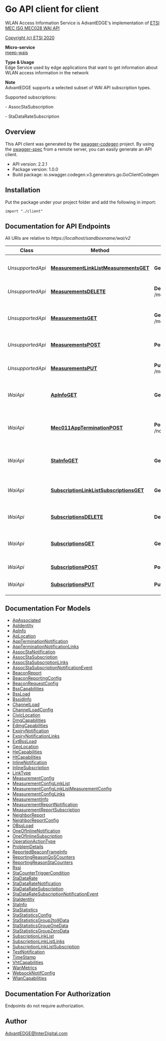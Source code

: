 # Go API client for client

WLAN Access Information Service is AdvantEDGE's implementation of [ETSI MEC ISG MEC028 WAI API](http://www.etsi.org/deliver/etsi_gs/MEC/001_099/028/02.02.01_60/gs_MEC028v020201p.pdf) <p>[Copyright (c) ETSI 2020](https://forge.etsi.org/etsi-forge-copyright-notice.txt) <p>**Micro-service**<br>[meep-wais](https://github.com/InterDigitalInc/AdvantEDGE/tree/master/go-apps/meep-wais) <p>**Type & Usage**<br>Edge Service used by edge applications that want to get information about WLAN access information in the network <p>**Note**<br>AdvantEDGE supports a selected subset of WAI API subscription types. <p>Supported subscriptions: <p> - AssocStaSubscription <p> - StaDataRateSubscription

## Overview
This API client was generated by the [swagger-codegen](https://github.com/swagger-api/swagger-codegen) project.  By using the [swagger-spec](https://github.com/swagger-api/swagger-spec) from a remote server, you can easily generate an API client.

- API version: 2.2.1
- Package version: 1.0.0
- Build package: io.swagger.codegen.v3.generators.go.GoClientCodegen

## Installation
Put the package under your project folder and add the following in import:
```golang
import "./client"
```

## Documentation for API Endpoints

All URIs are relative to *https://localhost/sandboxname/wai/v2*

Class | Method | HTTP request | Description
------------ | ------------- | ------------- | -------------
*UnsupportedApi* | [**MeasurementLinkListMeasurementsGET**](docs/UnsupportedApi.md#measurementlinklistmeasurementsget) | **Get** /measurements | Retrieve information on measurements configuration
*UnsupportedApi* | [**MeasurementsDELETE**](docs/UnsupportedApi.md#measurementsdelete) | **Delete** /measurements/{measurementConfigId} | Cancel a measurement configuration
*UnsupportedApi* | [**MeasurementsGET**](docs/UnsupportedApi.md#measurementsget) | **Get** /measurements/{measurementConfigId} | Retrieve information on an existing measurement configuration
*UnsupportedApi* | [**MeasurementsPOST**](docs/UnsupportedApi.md#measurementspost) | **Post** /measurements | Create a new measurement configuration
*UnsupportedApi* | [**MeasurementsPUT**](docs/UnsupportedApi.md#measurementsput) | **Put** /measurements/{measurementConfigId} | Modify an existing measurement configuration
*WaiApi* | [**ApInfoGET**](docs/WaiApi.md#apinfoget) | **Get** /queries/ap/ap_information | Retrieve information on existing Access Points
*WaiApi* | [**Mec011AppTerminationPOST**](docs/WaiApi.md#mec011appterminationpost) | **Post** /notifications/mec011/appTermination | MEC011 Application Termination notification for self termination
*WaiApi* | [**StaInfoGET**](docs/WaiApi.md#stainfoget) | **Get** /queries/sta/sta_information | Retrieve information on existing Stations
*WaiApi* | [**SubscriptionLinkListSubscriptionsGET**](docs/WaiApi.md#subscriptionlinklistsubscriptionsget) | **Get** /subscriptions | Retrieve information on subscriptions for notifications
*WaiApi* | [**SubscriptionsDELETE**](docs/WaiApi.md#subscriptionsdelete) | **Delete** /subscriptions/{subscriptionId} | Cancel an existing subscription
*WaiApi* | [**SubscriptionsGET**](docs/WaiApi.md#subscriptionsget) | **Get** /subscriptions/{subscriptionId} | Retrieve information on current specific subscription
*WaiApi* | [**SubscriptionsPOST**](docs/WaiApi.md#subscriptionspost) | **Post** /subscriptions | Create a new subscription
*WaiApi* | [**SubscriptionsPUT**](docs/WaiApi.md#subscriptionsput) | **Put** /subscriptions/{subscriptionId} | Modify an existing subscription


## Documentation For Models

 - [ApAssociated](docs/ApAssociated.md)
 - [ApIdentity](docs/ApIdentity.md)
 - [ApInfo](docs/ApInfo.md)
 - [ApLocation](docs/ApLocation.md)
 - [AppTerminationNotification](docs/AppTerminationNotification.md)
 - [AppTerminationNotificationLinks](docs/AppTerminationNotificationLinks.md)
 - [AssocStaNotification](docs/AssocStaNotification.md)
 - [AssocStaSubscription](docs/AssocStaSubscription.md)
 - [AssocStaSubscriptionLinks](docs/AssocStaSubscriptionLinks.md)
 - [AssocStaSubscriptionNotificationEvent](docs/AssocStaSubscriptionNotificationEvent.md)
 - [BeaconReport](docs/BeaconReport.md)
 - [BeaconReportingConfig](docs/BeaconReportingConfig.md)
 - [BeaconRequestConfig](docs/BeaconRequestConfig.md)
 - [BssCapabilities](docs/BssCapabilities.md)
 - [BssLoad](docs/BssLoad.md)
 - [BssidInfo](docs/BssidInfo.md)
 - [ChannelLoad](docs/ChannelLoad.md)
 - [ChannelLoadConfig](docs/ChannelLoadConfig.md)
 - [CivicLocation](docs/CivicLocation.md)
 - [DmgCapabilities](docs/DmgCapabilities.md)
 - [EdmgCapabilities](docs/EdmgCapabilities.md)
 - [ExpiryNotification](docs/ExpiryNotification.md)
 - [ExpiryNotificationLinks](docs/ExpiryNotificationLinks.md)
 - [ExtBssLoad](docs/ExtBssLoad.md)
 - [GeoLocation](docs/GeoLocation.md)
 - [HeCapabilities](docs/HeCapabilities.md)
 - [HtCapabilities](docs/HtCapabilities.md)
 - [InlineNotification](docs/InlineNotification.md)
 - [InlineSubscription](docs/InlineSubscription.md)
 - [LinkType](docs/LinkType.md)
 - [MeasurementConfig](docs/MeasurementConfig.md)
 - [MeasurementConfigLinkList](docs/MeasurementConfigLinkList.md)
 - [MeasurementConfigLinkListMeasurementConfig](docs/MeasurementConfigLinkListMeasurementConfig.md)
 - [MeasurementConfigLinks](docs/MeasurementConfigLinks.md)
 - [MeasurementInfo](docs/MeasurementInfo.md)
 - [MeasurementReportNotification](docs/MeasurementReportNotification.md)
 - [MeasurementReportSubscription](docs/MeasurementReportSubscription.md)
 - [NeighborReport](docs/NeighborReport.md)
 - [NeighborReportConfig](docs/NeighborReportConfig.md)
 - [OBssLoad](docs/OBssLoad.md)
 - [OneOfInlineNotification](docs/OneOfInlineNotification.md)
 - [OneOfInlineSubscription](docs/OneOfInlineSubscription.md)
 - [OperationActionType](docs/OperationActionType.md)
 - [ProblemDetails](docs/ProblemDetails.md)
 - [ReportedBeaconFrameInfo](docs/ReportedBeaconFrameInfo.md)
 - [ReportingReasonQoSCounters](docs/ReportingReasonQoSCounters.md)
 - [ReportingReasonStaCounters](docs/ReportingReasonStaCounters.md)
 - [Rssi](docs/Rssi.md)
 - [StaCounterTriggerCondition](docs/StaCounterTriggerCondition.md)
 - [StaDataRate](docs/StaDataRate.md)
 - [StaDataRateNotification](docs/StaDataRateNotification.md)
 - [StaDataRateSubscription](docs/StaDataRateSubscription.md)
 - [StaDataRateSubscriptionNotificationEvent](docs/StaDataRateSubscriptionNotificationEvent.md)
 - [StaIdentity](docs/StaIdentity.md)
 - [StaInfo](docs/StaInfo.md)
 - [StaStatistics](docs/StaStatistics.md)
 - [StaStatisticsConfig](docs/StaStatisticsConfig.md)
 - [StaStatisticsGroup2to9Data](docs/StaStatisticsGroup2to9Data.md)
 - [StaStatisticsGroupOneData](docs/StaStatisticsGroupOneData.md)
 - [StaStatisticsGroupZeroData](docs/StaStatisticsGroupZeroData.md)
 - [SubscriptionLinkList](docs/SubscriptionLinkList.md)
 - [SubscriptionLinkListLinks](docs/SubscriptionLinkListLinks.md)
 - [SubscriptionLinkListSubscription](docs/SubscriptionLinkListSubscription.md)
 - [TestNotification](docs/TestNotification.md)
 - [TimeStamp](docs/TimeStamp.md)
 - [VhtCapabilities](docs/VhtCapabilities.md)
 - [WanMetrics](docs/WanMetrics.md)
 - [WebsockNotifConfig](docs/WebsockNotifConfig.md)
 - [WlanCapabilities](docs/WlanCapabilities.md)


## Documentation For Authorization
 Endpoints do not require authorization.


## Author

AdvantEDGE@InterDigital.com

